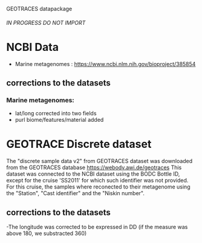 GEOTRACES datapackage

###### IN PROGRESS DO NOT IMPORT ######

# NCBI Data
- Marine metagenomes : https://www.ncbi.nlm.nih.gov/bioproject/385854    

## corrections to the datasets
### Marine metagenomes:
- lat/long corrected into two fields
- purl biome/features/material added

# GEOTRACE Discrete dataset
The "discrete sample data v2" from GEOTRACES dataset was downloaded from the GEOTRACES database https://webodv.awi.de/geotraces
This dataset was connected to the NCBI dataset using the BODC Bottle ID, except for the cruise 'SS2011' for which such identifier was not provided. For this cruise, the samples where reconected to their metagenome using the "Station", "Cast identifier" and the "Niskin number".

## corrections to the datasets
-The longitude was corrected to be expressed in DD (if the measure was above 180, we substracted 360)